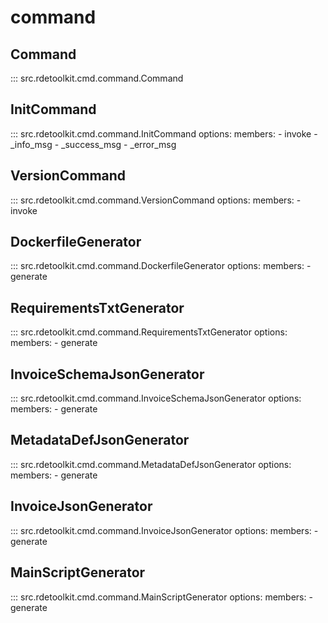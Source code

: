 # command

## Command

::: src.rdetoolkit.cmd.command.Command

## InitCommand

::: src.rdetoolkit.cmd.command.InitCommand
    options:
            members:
                -  invoke
                - _info_msg
                - _success_msg
                - _error_msg

## VersionCommand

::: src.rdetoolkit.cmd.command.VersionCommand
    options:
            members:
                -  invoke

## DockerfileGenerator

::: src.rdetoolkit.cmd.command.DockerfileGenerator
    options:
            members:
                -  generate

## RequirementsTxtGenerator

::: src.rdetoolkit.cmd.command.RequirementsTxtGenerator
    options:
            members:
                -  generate

## InvoiceSchemaJsonGenerator

::: src.rdetoolkit.cmd.command.InvoiceSchemaJsonGenerator
    options:
            members:
                -  generate

## MetadataDefJsonGenerator

::: src.rdetoolkit.cmd.command.MetadataDefJsonGenerator
    options:
            members:
                -  generate

## InvoiceJsonGenerator

::: src.rdetoolkit.cmd.command.InvoiceJsonGenerator
    options:
            members:
                -  generate

## MainScriptGenerator

::: src.rdetoolkit.cmd.command.MainScriptGenerator
    options:
            members:
                -  generate

